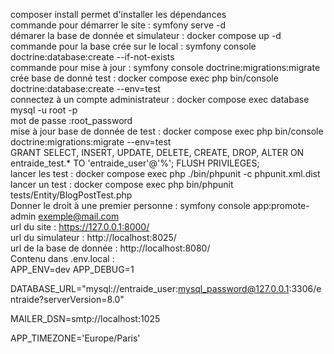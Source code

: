 composer install permet d'installer les dépendances
<br>commande pour démarrer le site : symfony serve -d
<br>démarer la base de donnée et simulateur : docker compose up -d
<br>commande pour la base crée sur le local : symfony console doctrine:database:create --if-not-exists
<br>commande pour mise à jour : symfony console doctrine:migrations:migrate
<br>crée base de donné test : docker compose exec php bin/console doctrine:database:create --env=test
<br>connectez à un compte administrateur : docker compose exec database mysql -u root -p
<br>mot de passe :root_password
<br>mise à jour base de donnée de test : docker compose exec php bin/console doctrine:migrations:migrate --env=test
<br>GRANT SELECT, INSERT, UPDATE, DELETE, CREATE, DROP, ALTER
ON entraide_test.\*
TO 'entraide_user'@'%';
FLUSH PRIVILEGES;
<br>lancer les test : docker compose exec php ./bin/phpunit -c phpunit.xml.dist
<br>lancer un test : docker compose exec php bin/phpunit tests/Entity/BlogPostTest.php
<br>Donner le droit à une premier personne : symfony console app:promote-admin exemple@mail.com
<br>url du site : https://127.0.0.1:8000/
<br> url du simulateur : http://localhost:8025/
<br> url de la base de donnée : http://localhost:8080/
<br>Contenu dans .env.local :
<br>APP_ENV=dev
APP_DEBUG=1

DATABASE_URL="mysql://entraide_user:mysql_password@127.0.0.1:3306/entraide?serverVersion=8.0"

MAILER_DSN=smtp://localhost:1025

APP_TIMEZONE='Europe/Paris'
